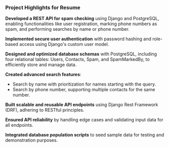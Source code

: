 ### Project Highlights for Resume

**Developed a REST API for spam checking** using Django and PostgreSQL, enabling functionalities like user registration, marking phone numbers as spam, and performing searches by name or phone number.

**Implemented secure user authentication** with password hashing and role-based access using Django's custom user model.

**Designed and optimized database schemas** with PostgreSQL, including four relational tables: Users, Contacts, Spam, and SpamMarkedBy, to efficiently store and manage data.

**Created advanced search features**:
   - Search by name with prioritization for names starting with the query.
   - Search by phone number, supporting multiple contacts for the same number.

**Built scalable and reusable API endpoints** using Django Rest Framework (DRF), adhering to RESTful principles.

**Ensured API reliability** by handling edge cases and validating input data for all endpoints.

**Integrated database population scripts** to seed sample data for testing and demonstration purposes.





